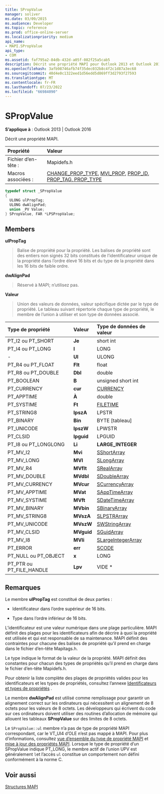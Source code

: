 ```yaml
---
title: SPropValue
manager: soliver
ms.date: 03/09/2015
ms.audience: Developer
ms.topic: reference
ms.prod: office-online-server
ms.localizationpriority: medium
api_name:
- MAPI.SPropValue
api_type:
- COM
ms.assetid: faf795a2-84db-432d-a05f-082f25a5cab5
description: Décrit une propriété MAPI pour Outlook 2013 et Outlook 2016.
ms.openlocfilehash: 3afb98746afb74f35dec032b8c4f2c1d87a3ec68
ms.sourcegitcommit: 40d4e0c1322eed1d56edd5d869ff3d2793f27593
ms.translationtype: MT
ms.contentlocale: fr-FR
ms.lasthandoff: 07/23/2022
ms.locfileid: "66984090"
---
```

# <a name="spropvalue"></a>SPropValue

  
  
**S’applique à** : Outlook 2013 | Outlook 2016 
  
Décrit une propriété MAPI.
  
|Propriété |Valeur |
|:-----|:-----|
|Fichier d’en-tête :  <br/> |Mapidefs.h  <br/> |
|Macros associées :  <br/> |[CHANGE_PROP_TYPE](change_prop_type.md), [MVI_PROP](mvi_prop.md), [PROP_ID](prop_id.md), [PROP_TAG](prop_tag.md)[, PROP_TYPE](prop_type.md) <br/> |
   
```cpp
typedef struct _SPropValue
{
  ULONG ulPropTag;
  ULONG dwAlignPad;
  union _PV Value;
} SPropValue, FAR *LPSPropValue;

```

## <a name="members"></a>Members

 **ulPropTag**
  
> Balise de propriété pour la propriété. Les balises de propriété sont des entiers non signés 32 bits constitués de l’identificateur unique de la propriété dans l’ordre élevé 16 bits et du type de la propriété dans les 16 bits de faible ordre.
    
 **dwAlignPad**
  
> Réservé à MAPI; n’utilisez pas. 
    
 **Valeur**
  
> Union des valeurs de données, valeur spécifique dictée par le type de propriété. Le tableau suivant répertorie chaque type de propriété, le membre de l’union à utiliser et son type de données associé.
    
|**Type de propriété**|**Valeur**|**Type de données de valeur**|
|:-----|:-----|:-----|
|PT_I2 ou PT_SHORT  <br/> |**Je** <br/> |short int  <br/> |
|PT_I4 ou PT_LONG  <br/> |**l** <br/> |LONG  <br/> |
|-  <br/> |**Ul** <br/> |ULONG  <br/> |
|PT_R4 ou PT_FLOAT  <br/> |**Flt** <br/> |float  <br/> |
|PT_R8 ou PT_DOUBLE  <br/> |**Dbl** <br/> |double  <br/> |
|PT_BOOLEAN  <br/> |**B** <br/> |unsigned short int  <br/> |
|PT_CURRENCY  <br/> |**cur** <br/> |[CURRENCY](currency.md) <br/> |
|PT_APPTIME  <br/> |**À** <br/> |double  <br/> |
|PT_SYSTIME  <br/> |**Ft** <br/> |[FILETIME](filetime.md) <br/> |
|PT_STRING8  <br/> |**lpszA** <br/> |LPSTR  <br/> |
|PT_BINARY  <br/> |**Bin** <br/> |BYTE [tableau]  <br/> |
|PT_UNICODE  <br/> |**lpszW** <br/> |LPWSTR  <br/> |
|PT_CLSID  <br/> |**lpguid** <br/> |LPGUID  <br/> |
|PT_I8 ou PT_LONGLONG  <br/> |**Li** <br/> |**LARGE_INTEGER** <br/> |
|PT_MV_I2  <br/> |**Mvi** <br/> |[SShortArray](sshortarray.md) <br/> |
|PT_MV_LONG  <br/> |**MVI** <br/> |[SLongArray](slongarray.md) <br/> |
|PT_MV_R4  <br/> |**MVflt** <br/> |[SRealArray](srealarray.md) <br/> |
|PT_MV_DOUBLE  <br/> |**MVdbl** <br/> |[SDoubleArray](sdoublearray.md) <br/> |
|PT_MV_CURRENCY  <br/> |**MVcur** <br/> |[SCurrencyArray](scurrencyarray.md) <br/> |
|PT_MV_APPTIME  <br/> |**MVat** <br/> |[SAppTimeArray](sapptimearray.md) <br/> |
|PT_MV_SYSTIME  <br/> |**MVft** <br/> |[SDateTimeArray](sdatetimearray.md) <br/> |
|PT_MV_BINARY  <br/> |**MVbin** <br/> |[SBinaryArray](sbinaryarray.md) <br/> |
|PT_MV_STRING8  <br/> |**MVszA** <br/> |[SLPSTRArray](slpstrarray.md) <br/> |
|PT_MV_UNICODE  <br/> |**MVszW** <br/> |[SWStringArray](swstringarray.md) <br/> |
|PT_MV_CLSID  <br/> |**MVguid** <br/> |[SGuidArray](sguidarray.md) <br/> |
|PT_MV_I8  <br/> |**MVli** <br/> |[SLargeIntegerArray](slargeintegerarray.md) <br/> |
|PT_ERROR  <br/> |**err** <br/> |[SCODE](scode.md) <br/> |
|PT_NULL ou PT_OBJECT  <br/> |**x** <br/> |LONG  <br/> |
|PT_PTR ou PT_FILE_HANDLE  <br/> |**Lpv** <br/> |VIDE \*  <br/> |
   
## <a name="remarks"></a>Remarques

Le membre **ulPropTag** est constitué de deux parties : 
  
- Identificateur dans l’ordre supérieur de 16 bits.
    
- Type dans l’ordre inférieur de 16 bits.
    
L’identificateur est une valeur numérique dans une plage particulière. MAPI définit des plages pour les identificateurs afin de décrire à quoi la propriété est utilisée et qui est responsable de sa maintenance. MAPI définit des contraintes pour chacune des balises de propriété qu’il prend en charge dans le fichier d’en-tête Mapitags.h.
  
Le type indique le format de la valeur de la propriété. MAPI définit des constantes pour chacun des types de propriétés qu’il prend en charge dans le fichier d’en-tête Mapidefs.h. 
  
Pour obtenir la liste complète des plages de propriétés valides pour les identificateurs et les types de propriétés, consultez l’annexe [Identificateurs et types de propriétés](property-identifiers-and-types.md) . 
  
Le membre **dwAlignPad** est utilisé comme remplissage pour garantir un alignement correct sur les ordinateurs qui nécessitent un alignement de 8 octets pour les valeurs de 8 octets. Les développeurs qui écrivent du code sur ces ordinateurs doivent utiliser des routines d’allocation de mémoire qui allouent les tableaux **SPropValue** sur des limites de 8 octets. 

Le ``SPropValue::ul`` membre n’a pas de type de propriété MAPI correspondant, car le VT_UI4 d’OLE n’est pas mappé à MAPI. Pour plus d’informations, consultez [vue d’ensemble du type de propriété MAPI](mapi-property-type-overview.md) et [mise à jour des propriétés MAPI](updating-mapi-properties.md).
Lorsque le type de propriété d’un SPropValue indique PT_LONG, le membre actif de l’union UPV est généralement ``l``et l’accès ``ul`` constitue un comportement non défini conformément à la norme C. 

## <a name="see-also"></a>Voir aussi



[Structures MAPI](mapi-structures.md)

